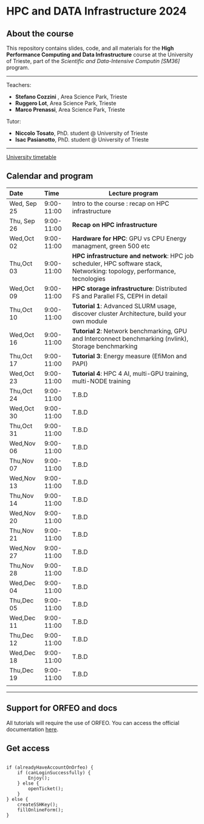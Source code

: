 # HPC and DATA Infrastructure 2024

## About the course

This repository contains slides, code, and all materials for the **High Performance Computing and Data Infrastructure** course at the University of Trieste, part of the *Scientific and Data-Intensive Computin [SM36]* program.

------

Teachers:
- **Stefano Cozzini** , Area Science Park, Trieste
- **Ruggero Lot**, Area Science Park, Trieste
- **Marco Prenassi**, Area Science Park, Trieste

Tutor:
- **Niccolo Tosato**, PhD. student @ University of Trieste
- **Isac Pasianotto**, PhD. student @ University of Trieste

------

[University timetable]( https://orari.units.it/agendaweb/index.php?view=easycourse&form-type=corso&include=corso&txtcurr=&anno=2024&scuola=DipartimentodiMatematicaeGeoscienze&corso=SM36&anno2%5B%5D=SM36%2B1%2B%7C2&anno2%5B%5D=SM36%2B2%2B%7C2&anno2%5B%5D=SM36%2B3%2B%7C2&visualizzazione_orario=cal&date=23-09-2024&periodo_didattico=&_lang=it&list=1&week_grid_type=-1&ar_codes_=EC409092%7CEC409101%7CEC409095%7CEC409097%7CEC409093%7CEC409087LAB%7CEC409087LEZ%7CEC409099%7CEC409098%7CEC409094%7CEC409106%7CEC409107%7CEC409103%7CEC409109%7CEC409104&ar_select_=false%7Cfalse%7Cfalse%7Cfalse%7Cfalse%7Cfalse%7Cfalse%7Cfalse%7Cfalse%7Cfalse%7Ctrue%7Cfalse%7Cfalse%7Cfalse%7Cfalse&col_cells=0&empty_box=0&only_grid=0&highlighted_date=0&all_events=0&faculty_group=0# ) 

## Calendar and program

| Date        | Time       | Lecture program                                                                                                           |
|:------------|:-----------|---------------------------------------------------------------------------------------------------------------------------|
| Wed, Sep 25 | 9:00-11:00 | Intro to the course : recap on HPC infrastructure                                                                         |
| Thu, Sep 26 | 9:00-11:00 | **Recap on HPC infrastructure**                                                                                           |
| Wed,Oct 02  | 9:00-11:00 | **Hardware for HPC**: GPU vs CPU Energy managment, green 500 etc                                                          |
| Thu,Oct 03  | 9:00-11:00 | **HPC infrastructure and network**: HPC job scheduler, HPC software stack, Networking: topology, performance, tecnologies |
| Wed,Oct 09  | 9:00-11:00 | **HPC storage infrastructure**: Distributed FS and Parallel FS, CEPH in detail                                        |
| Thu,Oct 10  | 9:00-11:00 | **Tutorial 1**: Advanced SLURM usage, discover cluster Architecture, build your own module                                |
| Wed,Oct 16  | 9:00-11:00 | **Tutorial 2**: Network benchmarking, GPU and Interconnect benchmarking (nvlink), Storage benchmarking                    |
| Thu,Oct 17  | 9:00-11:00 | **Tutorial 3**: Energy measure (EfiMon and PAPI)                                                                          |
| Wed,Oct 23  | 9:00-11:00 | **Tutorial 4**: HPC 4 AI, multi-GPU training, multi-NODE training                                                         |
| Thu,Oct 24  | 9:00-11:00 | T.B.D                                                                                                                     |
| Wed,Oct 30  | 9:00-11:00 | T.B.D                                                                                                                     |
| Thu,Oct 31  | 9:00-11:00 | T.B.D                                                                                                                     |
| Wed,Nov 06  | 9:00-11:00 | T.B.D                                                                                                                     |
| Thu,Nov 07  | 9:00-11:00 | T.B.D                                                                                                                     |
| Wed,Nov 13  | 9:00-11:00 | T.B.D                                                                                                                     |
| Thu,Nov 14  | 9:00-11:00 | T.B.D                                                                                                                     |
| Wed,Nov 20  | 9:00-11:00 | T.B.D                                                                                                                     |
| Thu,Nov 21  | 9:00-11:00 | T.B.D                                                                                                                     |
| Wed,Nov 27  | 9:00-11:00 | T.B.D                                                                                                                     |
| Thu,Nov 28  | 9:00-11:00 | T.B.D                                                                                                                     |
| Wed,Dec 04  | 9:00-11:00 | T.B.D                                                                                                                     |
| Thu,Dec 05  | 9:00-11:00 | T.B.D                                                                                                                     |
| Wed,Dec 11  | 9:00-11:00 | T.B.D                                                                                                                     |
| Thu,Dec 12  | 9:00-11:00 | T.B.D                                                                                                                     |
| Wed,Dec 18  | 9:00-11:00 | T.B.D                                                                                                                     |
| Thu,Dec 19  | 9:00-11:00 | T.B.D                                                                                                                     |
|             |            |                                                                                                                           |

------

## Support for ORFEO and docs

All tutorials will require the use of ORFEO. You can access the official documentation [here](https://orfeo-doc.areasciencepark.it/).

## Get access

```

if (alreadyHaveAccountOnOrfeo) {
    if (canLoginSuccessfully) {
        Enjoy();
    } else {
        openTicket();
    }
} else {
    createSSHKey();
    fillOnlineForm();
}
```

